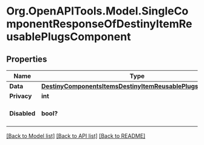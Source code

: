 # Org.OpenAPITools.Model.SingleComponentResponseOfDestinyItemReusablePlugsComponent

## Properties

Name | Type | Description | Notes
------------ | ------------- | ------------- | -------------
**Data** | [**DestinyComponentsItemsDestinyItemReusablePlugsComponent**](DestinyComponentsItemsDestinyItemReusablePlugsComponent.md) |  | [optional] 
**Privacy** | **int** |  | [optional] 
**Disabled** | **bool?** | If true, this component is disabled. | [optional] 

[[Back to Model list]](../README.md#documentation-for-models) [[Back to API list]](../README.md#documentation-for-api-endpoints) [[Back to README]](../README.md)

